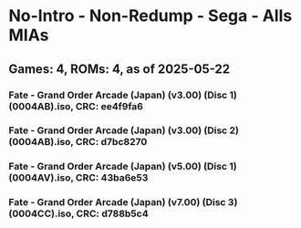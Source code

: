 # No-Intro - Non-Redump - Sega - Alls MIAs
## Games: 4, ROMs: 4, as of 2025-05-22

### Fate - Grand Order Arcade (Japan) (v3.00) (Disc 1) (0004AB).iso, CRC: ee4f9fa6
### Fate - Grand Order Arcade (Japan) (v3.00) (Disc 2) (0004AB).iso, CRC: d7bc8270
### Fate - Grand Order Arcade (Japan) (v5.00) (Disc 1) (0004AV).iso, CRC: 43ba6e53
### Fate - Grand Order Arcade (Japan) (v7.00) (Disc 3) (0004CC).iso, CRC: d788b5c4
